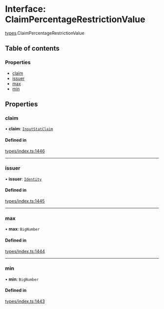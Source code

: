 # Interface: ClaimPercentageRestrictionValue

[types](../wiki/types).ClaimPercentageRestrictionValue

## Table of contents

### Properties

- [claim](../wiki/types.ClaimPercentageRestrictionValue#claim)
- [issuer](../wiki/types.ClaimPercentageRestrictionValue#issuer)
- [max](../wiki/types.ClaimPercentageRestrictionValue#max)
- [min](../wiki/types.ClaimPercentageRestrictionValue#min)

## Properties

### claim

• **claim**: [`InputStatClaim`](../wiki/types#inputstatclaim)

#### Defined in

[types/index.ts:1446](https://github.com/PolymeshAssociation/polymesh-sdk/blob/079537ad/src/types/index.ts#L1446)

___

### issuer

• **issuer**: [`Identity`](../wiki/api.entities.Identity.Identity)

#### Defined in

[types/index.ts:1445](https://github.com/PolymeshAssociation/polymesh-sdk/blob/079537ad/src/types/index.ts#L1445)

___

### max

• **max**: `BigNumber`

#### Defined in

[types/index.ts:1444](https://github.com/PolymeshAssociation/polymesh-sdk/blob/079537ad/src/types/index.ts#L1444)

___

### min

• **min**: `BigNumber`

#### Defined in

[types/index.ts:1443](https://github.com/PolymeshAssociation/polymesh-sdk/blob/079537ad/src/types/index.ts#L1443)
